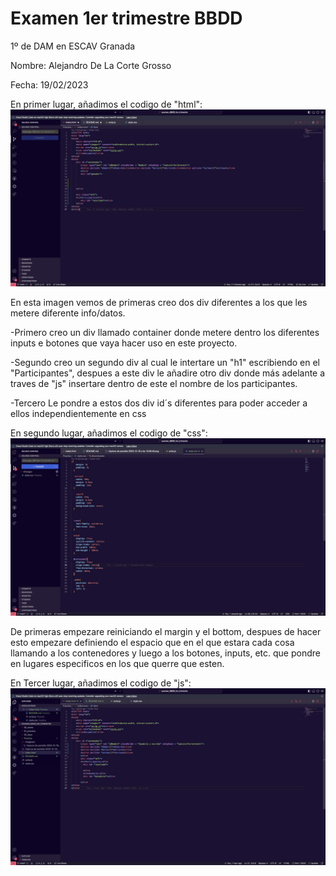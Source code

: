 # Examen 1er trimestre BBDD

1º de DAM en ESCAV Granada

Nombre: Alejandro De La Corte Grosso 

Fecha: 19/02/2023

En primer lugar, añadimos el codigo de "html":
![Alt text](<imagenes/Captura de pantalla 2023-12-19 a las 13.06.40.png>)

En esta imagen vemos de primeras creo dos div diferentes a los que les metere diferente info/datos. 
  
  -Primero creo un div llamado container donde metere dentro los diferentes inputs e botones que vaya hacer uso en este proyecto.
  
  -Segundo creo un segundo div al cual le intertare un "h1" escribiendo en el "Participantes", despues a este div le añadire otro div donde más adelante a traves de "js" insertare dentro de este el nombre de los participantes.
  
  -Tercero Le pondre a estos dos div id´s diferentes para poder acceder a ellos independientemente en css



En segundo lugar, añadimos el codigo de "css":
 ![Alt text](<Captura de pantalla 2023-12-19 a las 13.39.35.png>)

De primeras empezare reiniciando el margin y el bottom, despues de hacer esto empezare definiendo el espacio que en el que estara cada cosa llamando a los contenedores y luego a los botones, inputs, etc. que pondre en lugares especificos en los que querre que esten.


En Tercer lugar, añadimos el codigo de "js":
![Alt text](<Captura de pantalla 2023-12-19 a las 14.13.21.png>)









 